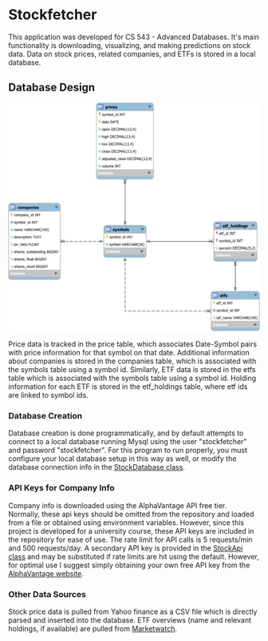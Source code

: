 # Stockfetcher
This application was developed for CS 543 - Advanced Databases. It's main functionality is downloading, visualizing, and making predictions on stock data. Data on stock prices, related companies, and ETFs is stored in a local database.

## Database Design
![Databse Design](./db_design.svg)

Price data is tracked in the price table, which associates Date-Symbol pairs with price information for that symbol on that date. Additional information about companies is stored in the companies table, which is associated with the symbols table using a symbol id. Similarly, ETF data is stored in the etfs table which is associated with the symbols table using a symbol id. Holding information for each ETF is stored in the etf_holdings table, where etf ids are linked to symbol ids.

### Database Creation
Database creation is done programmatically, and by default attempts to connect to a local database running Mysql using the user "stockfetcher" and password "stockfetcher". For this program to run properly, you must configure your local database setup in this way as well, or modify the database connection info in the [StockDatabase class](app/src/main/java/stockfetcher/db/StockDatabase.java).

### API Keys for Company Info
Company info is downloaded using the AlphaVantage API free tier. Normally, these api keys should be omitted from the repository and loaded from a file or obtained using environment variables. However, since this project is developed for a university course, these API keys are included in the repository for ease of use. The rate limit for API calls is 5 requests/min and 500 requests/day. A secondary API key is provided in the [StockApi class](app/src/main/java/stockfetcher/api/StockApi.java) and may be substituted if rate limits are hit using the default. However, for optimal use I suggest simply obtaining your own free API key from the [AlphaVantage website](https://www.alphavantage.co/).

### Other Data Sources
Stock price data is pulled from Yahoo finance as a CSV file which is directly parsed and inserted into the database. ETF overviews (name and relevant holdings, if available) are pulled from [Marketwatch](https://www.marketwatch.com/).

